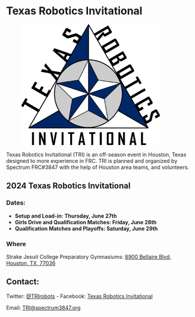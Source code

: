 # Texas Robotics Invitational

<figure><img src="../.gitbook/assets/Logo no TRI 2.png" alt="" width="375"><figcaption></figcaption></figure>

Texas Robotics Invitational (TRI) is an off-season event in Houston, Texas designed to more experience in FRC. TRI is planned and organized by Spectrum FRC#3847 with the help of Houston area teams, and volunteers.

## 2024 Texas Robotics Invitational

### **Dates:**

* **Setup and Load-in: Thursday, June 27th**&#x20;
* **Girls Drive and Qualification Matches: Friday, June 28th**
* **Qualification Matches and Playoffs: Saturday, June 29th**

### Where

Strake Jesuit College Preparatory Gymnasiums: [8900 Bellaire Blvd, Houston, TX, 77036](https://www.google.com/maps/place/Strake+Jesuit+College+Preparatory/@29.7062145,-95.5436352,17z/data=!3m1!4b1!4m5!3m4!1s0x8640c2e80be6a069:0x3d6d74239910f240!8m2!3d29.7062145!4d-95.5414465)

## Contact:

Twitter: [@TRIrobots](https://twitter.com/TRIrobots) - Facebook: [Texas Robotics Invitational](https://www.facebook.com/TRIrobots) &#x20;

Email: [TRI@spectrum3847.org](mailto:TRI@spectrum3847.org)
